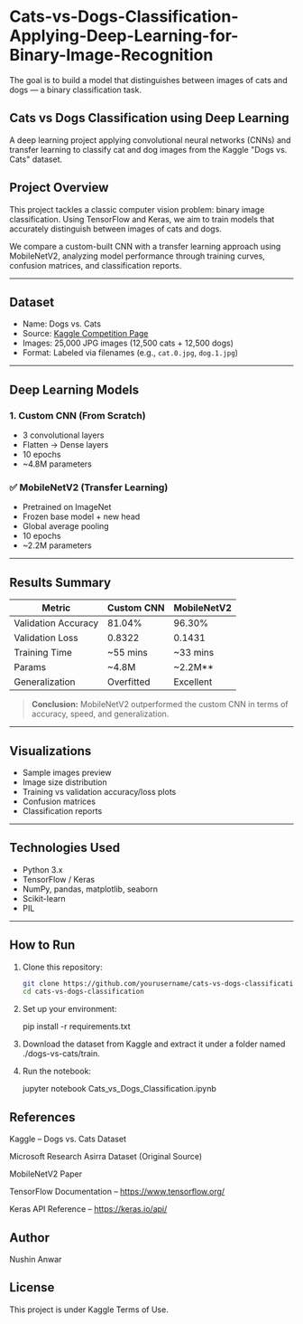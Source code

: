 # Cats-vs-Dogs-Classification-Applying-Deep-Learning-for-Binary-Image-Recognition
The goal is to build a model that distinguishes between images of cats and dogs — a binary classification task.

## Cats vs Dogs Classification using Deep Learning

A deep learning project applying convolutional neural networks (CNNs) and transfer learning to classify cat and dog images from the Kaggle "Dogs vs. Cats" dataset.

## Project Overview

This project tackles a classic computer vision problem: binary image classification. Using TensorFlow and Keras, we aim to train models that accurately distinguish between images of cats and dogs.

We compare a custom-built CNN with a transfer learning approach using MobileNetV2, analyzing model performance through training curves, confusion matrices, and classification reports.

---

## Dataset

- Name: Dogs vs. Cats
- Source: [Kaggle Competition Page](https://www.kaggle.com/competitions/dogs-vs-cats)
- Images: 25,000 JPG images (12,500 cats + 12,500 dogs)
- Format: Labeled via filenames (e.g., `cat.0.jpg`, `dog.1.jpg`)

---

## Deep Learning Models

### 1. Custom CNN (From Scratch)
- 3 convolutional layers
- Flatten → Dense layers
- 10 epochs
- ~4.8M parameters

### ✅ MobileNetV2 (Transfer Learning)
- Pretrained on ImageNet
- Frozen base model + new head
- Global average pooling
- 10 epochs
- ~2.2M parameters

---

## Results Summary

| Metric                | Custom CNN     | MobileNetV2     |
|----------------------|----------------|------------------|
| Validation Accuracy | 81.04%        | 96.30%       |
| Validation Loss     | 0.8322        | 0.1431       |
| Training Time       | ~55 mins      | ~33 mins     |
| Params              | ~4.8M         | ~2.2M**        |
| Generalization      | Overfitted    |  Excellent     |

> **Conclusion:** MobileNetV2 outperformed the custom CNN in terms of accuracy, speed, and generalization.

---

## Visualizations

- Sample images preview
- Image size distribution
- Training vs validation accuracy/loss plots
- Confusion matrices
- Classification reports

---

## Technologies Used

- Python 3.x
- TensorFlow / Keras
- NumPy, pandas, matplotlib, seaborn
- Scikit-learn
- PIL

---

## How to Run

1. Clone this repository:
   ```bash
   git clone https://github.com/yourusername/cats-vs-dogs-classification.git
   cd cats-vs-dogs-classification

2. Set up your environment:

    pip install -r requirements.txt

3. Download the dataset from Kaggle and extract it under a folder named ./dogs-vs-cats/train.

4. Run the notebook:

   jupyter notebook Cats_vs_Dogs_Classification.ipynb


## References

Kaggle – Dogs vs. Cats Dataset

Microsoft Research Asirra Dataset (Original Source)

MobileNetV2 Paper

TensorFlow Documentation – https://www.tensorflow.org/

Keras API Reference – https://keras.io/api/

## Author
Nushin Anwar

## License
This project is under Kaggle Terms of Use.
